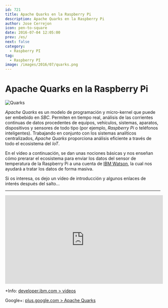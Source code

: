 ```yaml
---
id: 721
title: Apache Quarks en la Raspberry Pi
description: Apache Quarks en la Raspberry Pi
author: Jose Cerrejon
icon: pen-to-square
date: 2016-07-04 12:05:00
prev: /es/
next: false
category:
  - Raspberry PI
tag:
  - Raspberry PI
image: /images/2016/07/quarks.png
---
```


# Apache Quarks en la Raspberry Pi

![Quarks](/images/2016/07/quarks.png)

*Apache Quarks* es un modelo de programación y micro-kernel que puede ser embebido en *SBC*. Permiten en tiempo real, análisis de las corrientes continuas de datos procedentes de equipos, vehículos, sistemas, aparatos, dispositivos y sensores de todo tipo (por ejemplo, *Raspberry Pi* o teléfonos inteligentes). Trabajando en conjunto con los sistemas analíticos centralizados, *Apache Quarks* proporciona análisis eficiente a través de todo el ecosistema del *IoT*.

En el vídeo a continuación, se dan unas nociones básicas y nos enseñan cómo prerarar el ecosistema para enviar los datos del sensor de temperatura de la Raspberry Pi a una cuenta de [IBM Watson](http://www.ibm.com/watson/), la cual nos ayudará a tratar los datos de forma masiva.

Si os interesa, os dejo un vídeo de introducción y algunos enlaces de interés después del salto...

- - -
<iframe width="512" height="288" src="https://www.youtube.com/embed/59XwIEpRJn8?rel=0&amp;showinfo=0" frameborder="0" allowfullscreen></iframe>

+Info: [developer.ibm.com > videos](https://developer.ibm.com/open/videos/)

Google+: [plus.google.com > Apache Quarks](https://plus.google.com/116214046787090010453/videos)